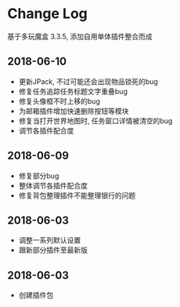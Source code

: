 # Change Log
基于多玩魔盒 3.3.5, 添加自用单体插件整合而成

## 2018-06-10
* 更新JPack, 不过可能还会出现物品锁死的bug
* 修复任务追踪任务标题文字重叠bug
* 修复头像框不时上移的bug
* 为邮箱插件增加快速删除按钮等模块
* 修复当打开世界地图时, 任务窗口详情被清空的bug
* 调节各插件配合度

## 2018-06-09
* 修复部分bug
* 整体调节各插件配合度
* 修复背包整理插件不能整理银行的问题

## 2018-06-03
* 调整一系列默认设置
* 跟新部分插件至最新版

## 2018-06-03
* 创建插件包
